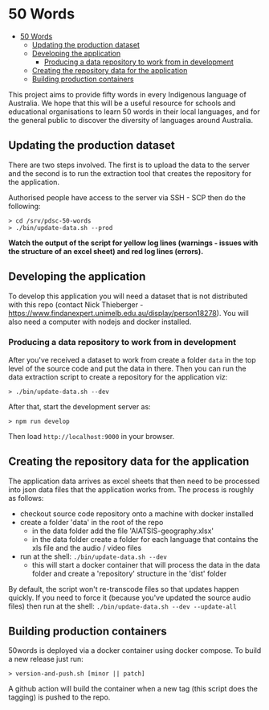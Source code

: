 # 50 Words

-   [50 Words](#50-words)
    -   [Updating the production dataset](#updating-the-production-dataset)
    -   [Developing the application](#developing-the-application)
        -   [Producing a data repository to work from in development](#producing-a-data-repository-to-work-from-in-development)
    -   [Creating the repository data for the application](#creating-the-repository-data-for-the-application)
    -   [Building production containers](#building-production-containers)

This project aims to provide fifty words in every Indigenous language of Australia. We hope that
this will be a useful resource for schools and educational organisations to learn 50 words in their
local languages, and for the general public to discover the diversity of languages around Australia.

## Updating the production dataset

There are two steps involved. The first is to upload the data to the server and the second is to run
the extraction tool that creates the repository for the application.

Authorised people have access to the server via SSH - SCP then do the following:

```
> cd /srv/pdsc-50-words
> ./bin/update-data.sh --prod

```

**Watch the output of the script for yellow log lines (warnings - issues with the structure of an
excel sheet) and red log lines (errors).**

## Developing the application

To develop this application you will need a dataset that is not distributed with this repo (contact
Nick Thieberger - https://www.findanexpert.unimelb.edu.au/display/person18278). You will also need a
computer with nodejs and docker installed.

### Producing a data repository to work from in development

After you've received a dataset to work from create a folder `data` in the top level of the source
code and put the data in there. Then you can run the data extraction script to create a repository
for the application viz:

```
> ./bin/update-data.sh --dev
```

After that, start the development server as:

```
> npm run develop
```

Then load `http://localhost:9000` in your browser.

## Creating the repository data for the application

The application data arrives as excel sheets that then need to be processed into json data files
that the application works from. The process is roughly as follows:

-   checkout source code repository onto a machine with docker installed
-   create a folder 'data' in the root of the repo
    -   in the data folder add the file 'AIATSIS-geography.xlsx'
    -   in the data folder create a folder for each language that contains the xls file and the
        audio / video files
-   run at the shell: `./bin/update-data.sh --dev`
    -   this will start a docker container that will process the data in the data folder and create
        a 'repository' structure in the 'dist' folder

By default, the script won't re-transcode files so that updates happen quickly. If you need to force
it (because you've updated the source audio files) then run at the shell:
`./bin/update-data.sh --dev --update-all`

## Building production containers

50words is deployed via a docker container using docker compose. To build a new release just run:

```
> version-and-push.sh [minor || patch]
```

A github action will build the container when a new tag (this script does the tagging) is pushed to
the repo.
